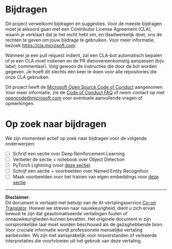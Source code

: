 <!--
CO_OP_TRANSLATOR_METADATA:
{
  "original_hash": "847a587aa1b83f4d00858183ff3ed18a",
  "translation_date": "2025-08-28T20:13:02+00:00",
  "source_file": "etc/CONTRIBUTING.md",
  "language_code": "nl"
}
-->
# Bijdragen

Dit project verwelkomt bijdragen en suggesties. Voor de meeste bijdragen moet je akkoord gaan met een Contributor License Agreement (CLA), waarin je verklaart dat je het recht hebt om, en daadwerkelijk doet, ons de rechten te geven om jouw bijdrage te gebruiken. Voor meer informatie, bezoek https://cla.microsoft.com.

Wanneer je een pull request indient, zal een CLA-bot automatisch bepalen of je een CLA moet indienen en de PR dienovereenkomstig aanpassen (bijv. label, commentaar). Volg gewoon de instructies die door de bot worden gegeven. Je hoeft dit slechts één keer te doen voor alle repositories die onze CLA gebruiken.

Dit project heeft de [Microsoft Open Source Code of Conduct](https://opensource.microsoft.com/codeofconduct/) aangenomen. Voor meer informatie, zie de [Code of Conduct FAQ](https://opensource.microsoft.com/codeofconduct/faq/) of neem contact op met [opencode@microsoft.com](mailto:opencode@microsoft.com) voor eventuele aanvullende vragen of opmerkingen.

# Op zoek naar bijdragen

We zijn momenteel actief op zoek naar bijdragen voor de volgende onderwerpen:

- [ ] Schrijf een sectie over Deep Reinforcement Learning
- [ ] Verbeter de sectie + notebook over Object Detection
- [ ] PyTorch Lightning (voor [deze sectie](https://github.com/microsoft/AI-For-Beginners/blob/main/3-NeuralNetworks/05-Frameworks/README.md))
- [ ] Schrijf een sectie + voorbeelden over Named Entity Recognition
- [ ] Maak voorbeelden voor het trainen van eigen embeddings voor [deze sectie](https://github.com/microsoft/AI-For-Beginners/tree/main/5-NLP/15-LanguageModeling)

---

**Disclaimer**:  
Dit document is vertaald met behulp van de AI-vertalingsservice [Co-op Translator](https://github.com/Azure/co-op-translator). Hoewel we streven naar nauwkeurigheid, dient u zich ervan bewust te zijn dat geautomatiseerde vertalingen fouten of onnauwkeurigheden kunnen bevatten. Het originele document in zijn oorspronkelijke taal moet worden beschouwd als de gezaghebbende bron. Voor cruciale informatie wordt professionele menselijke vertaling aanbevolen. Wij zijn niet aansprakelijk voor misverstanden of verkeerde interpretaties die voortvloeien uit het gebruik van deze vertaling.